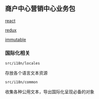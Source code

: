 ## 商户中心营销中心业务包

[react](https://reactjs.org/docs/getting-started.html)

[redux](https://redux.js.org/)

[immutable](https://github.com/immutable-js/immutable-js/)

### 国际化相关

``src/i18n/locales``

存放各个语言文本资源

``src/i18n/common``

收集各种公用文本，导出国际化呈现必备的对象
